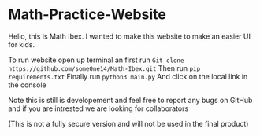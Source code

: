 # Math-Practice-Website
Hello, this is Math Ibex. I wanted to make this website to make an easier UI for kids.

To run website open up terminal an first run `Git clone https://github.com/some0ne14/Math-Ibex.git`
Then run `pip requirements.txt`
Finally run `python3 main.py`
And click on the local link in the console

Note this is still is developement and feel free to report any bugs on GitHub and if you are intrested we are looking for collaborators

(This is not a fully secure version and will not be used in the final product)
